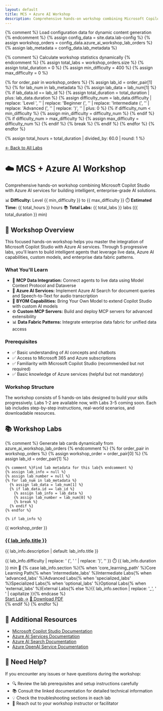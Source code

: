 ```yaml
---
layout: default
title: MCS + Azure AI Workshop
description: Comprehensive hands-on workshop combining Microsoft Copilot Studio with Azure AI services for building intelligent, enterprise-grade AI solutions
---
```


<!-- 
🎯 AZURE AI WORKSHOP PAGE: Static structure with dynamic Jekyll templating
📝 This page combines curated content with dynamic lab data from lab-config.yml
🔄 Lab cards are auto-generated from azure_ai_workshop_lab_orders configuration
-->

{% comment %}
Load configuration data for dynamic content generation
{% endcomment %}
{% assign config_data = site.data.lab-config %}
{% assign workshop_orders = config_data.azure_ai_workshop_lab_orders %}
{% assign lab_metadata = config_data.lab_metadata %}

{% comment %}
Calculate workshop statistics dynamically
{% endcomment %}
{% assign total_labs = workshop_orders.size %}
{% assign total_duration = 0 %}
{% assign min_difficulty = 400 %}
{% assign max_difficulty = 0 %}

{% for order_pair in workshop_orders %}
  {% assign lab_id = order_pair[1] %}
  {% for lab_num in lab_metadata %}
    {% assign lab_data = lab_num[1] %}
    {% if lab_data.id == lab_id %}
      {% assign total_duration = total_duration | plus: lab_data.duration %}
      {% assign difficulty_num = lab_data.difficulty | replace: 'Level ', '' | replace: 'Beginner (', '' | replace: 'Intermediate (', '' | replace: 'Advanced (', '' | replace: ')', '' | plus: 0 %}
      {% if difficulty_num < min_difficulty %}
        {% assign min_difficulty = difficulty_num %}
      {% endif %}
      {% if difficulty_num > max_difficulty %}
        {% assign max_difficulty = difficulty_num %}
      {% endif %}
      {% break %}
    {% endif %}
  {% endfor %}
{% endfor %}

{% assign total_hours = total_duration | divided_by: 60.0 | round: 1 %}

<div class="bootcamp-nav">
  <a href="{{ '/labs/' | relative_url }}" class="nav-link">← Back to All Labs</a>
  <div class="bootcamp-info">
    <h1>☁️ MCS + Azure AI Workshop</h1>
    <p>Comprehensive hands-on workshop combining Microsoft Copilot Studio with Azure AI services for building intelligent, enterprise-grade AI solutions.</p>
    <div class="bootcamp-stats">
      <span>📊 <strong>Difficulty:</strong> Level {{ min_difficulty }} to {{ max_difficulty }}</span>
      <span>⏱️ <strong>Estimated Time:</strong> {{ total_hours }} hours</span>
      <span>📚 <strong>Total Labs:</strong> {{ total_labs }} labs ({{ total_duration }} min)</span>
    </div>
  </div>
</div>

<div class="workshop-overview">
  <h2>🎯 Workshop Overview</h2>
  <p>This focused hands-on workshop helps you master the integration of Microsoft Copilot Studio with Azure AI services. Through 5 progressive labs, you'll learn to build intelligent agents that leverage live data, Azure AI capabilities, custom models, and enterprise data fabric patterns.</p>
  
  <h3>What You'll Learn</h3>
  <ul>
    <li>🔗 <strong>MCP Data Integration:</strong> Connect agents to live data using Model Context Protocol and Dataverse</li>
    <li>🎤 <strong>Azure AI Services:</strong> Implement Azure AI Search for document queries and Speech-to-Text for audio transcription</li>
    <li>🤖 <strong>BYOM Capabilities:</strong> Bring Your Own Model to extend Copilot Studio with custom AI models</li>
    <li>⚙️ <strong>Custom MCP Servers:</strong> Build and deploy MCP servers for advanced extensibility</li>
    <li>📊 <strong>Data Fabric Patterns:</strong> Integrate enterprise data fabric for unified data access</li>
  </ul>

  <h3>Prerequisites</h3>
  <ul>
    <li>✅ Basic understanding of AI concepts and chatbots</li>
    <li>✅ Access to Microsoft 365 and Azure subscriptions</li>
    <li>✅ Familiarity with Microsoft Copilot Studio (recommended but not required)</li>
    <li>✅ Basic knowledge of Azure services (helpful but not mandatory)</li>
  </ul>

  <h3>Workshop Structure</h3>
  <p>The workshop consists of 5 hands-on labs designed to build your skills progressively. Labs 1-2 are available now, with Labs 3-5 coming soon. Each lab includes step-by-step instructions, real-world scenarios, and downloadable resources.</p>
</div>

<div class="bootcamp-labs">
<h2>📚 Workshop Labs</h2>
<div class="labs-grid">
  {% comment %}
  Generate lab cards dynamically from azure_ai_workshop_lab_orders
  {% endcomment %}
  {% for order_pair in workshop_orders %}
    {% assign workshop_order = order_pair[0] %}
    {% assign lab_id = order_pair[1] %}
    
    {% comment %}Find lab metadata for this lab{% endcomment %}
    {% assign lab_info = null %}
    {% assign lab_number = null %}
    {% for lab_num in lab_metadata %}
      {% assign lab_data = lab_num[1] %}
      {% if lab_data.id == lab_id %}
        {% assign lab_info = lab_data %}
        {% assign lab_number = lab_num[0] %}
        {% break %}
      {% endif %}
    {% endfor %}
    
    {% if lab_info %}
  <div class="lab-card">
    <div class="lab-sequence">
      <span class="sequence-number">{{ workshop_order }}</span>
    </div>
    <h3><a href="{{ '/labs/' | relative_url }}{{ lab_id }}/?workshop=azure-ai">{{ lab_info.title }}</a></h3>
      <p>{{ lab_info.description | default: lab_info.title }}</p>
      <div class="lab-meta">
        <span class="difficulty">{{ lab_info.difficulty | replace: ' (', ' ' | replace: ')', '' }}</span>
        <span class="duration">⏱️ {{ lab_info.duration }} min</span>
        <span class="section {{ lab_info.section }}">📂 {% case lab_info.section %}{% when 'core_learning_path' %}Core Learning Path{% when 'intermediate_labs' %}Intermediate Labs{% when 'advanced_labs' %}Advanced Labs{% when 'specialized_labs' %}Specialized Labs{% when 'optional_labs' %}Optional Labs{% when 'external_labs' %}External Labs{% else %}{{ lab_info.section | replace: '_', ' ' | capitalize }}{% endcase %}</span>
      </div>
      <div class="lab-actions">
        <a href="{{ '/labs/' | relative_url }}{{ lab_id }}/?workshop=azure-ai" class="btn-primary">Start Lab →</a>
        <a href="{{ '/assets/pdfs/' | relative_url }}{{ lab_id }}.pdf" class="btn-secondary" target="_blank">📄 Download PDF</a>
      </div>
    </div>
    {% endif %}
  {% endfor %}
</div>
</div>

<div class="workshop-resources">
  <h2>📖 Additional Resources</h2>
  <ul>
    <li><a href="https://learn.microsoft.com/en-us/microsoft-copilot-studio/" target="_blank">Microsoft Copilot Studio Documentation</a></li>
    <li><a href="https://learn.microsoft.com/en-us/azure/ai-services/" target="_blank">Azure AI Services Documentation</a></li>
    <li><a href="https://learn.microsoft.com/en-us/azure/search/" target="_blank">Azure AI Search Documentation</a></li>
    <li><a href="https://learn.microsoft.com/en-us/azure/ai-services/openai/" target="_blank">Azure OpenAI Service Documentation</a></li>
  </ul>
</div>

<div class="workshop-support">
  <h2>💬 Need Help?</h2>
  <p>If you encounter any issues or have questions during the workshop:</p>
  <ul>
    <li>🔍 Review the lab prerequisites and setup instructions carefully</li>
    <li>📚 Consult the linked documentation for detailed technical information</li>
    <li>💡 Check the troubleshooting sections in each lab</li>
    <li>🤝 Reach out to your workshop instructor or facilitator</li>
  </ul>
</div>
